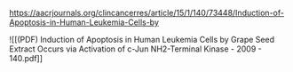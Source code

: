 
https://aacrjournals.org/clincancerres/article/15/1/140/73448/Induction-of-Apoptosis-in-Human-Leukemia-Cells-by

![[(PDF) Induction of Apoptosis in Human Leukemia Cells by Grape Seed Extract Occurs via Activation of c-Jun NH2-Terminal Kinase - 2009 - 140.pdf]]
